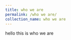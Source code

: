 ```yaml
---
title: who we are
permalink: /who we are/
collection_name: who we are
---
```


hello this is who we are
